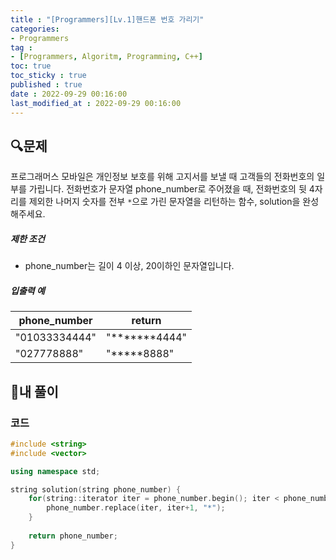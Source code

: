 ```yaml
---
title : "[Programmers][Lv.1]핸드폰 번호 가리기"
categories:
- Programmers
tag :
- [Programmers, Algoritm, Programming, C++]
toc: true
toc_sticky : true
published : true
date : 2022-09-29 00:16:00
last_modified_at : 2022-09-29 00:16:00
---
```


## 🔍문제

프로그래머스 모바일은 개인정보 보호를 위해 고지서를 보낼 때 고객들의 전화번호의 일부를 가립니다.
전화번호가 문자열 phone_number로 주어졌을 때, 전화번호의 뒷 4자리를 제외한 나머지 숫자를 전부 `*`으로 가린 문자열을 리턴하는 함수, solution을 완성해주세요.

##### 제한 조건

- phone_number는 길이 4 이상, 20이하인 문자열입니다.

##### 입출력 예

| phone_number  | return        |
| ------------- | ------------- |
| "01033334444" | "*******4444" |
| "027778888"   | "*****8888"   |



## 📝내 풀이

### 코드

```c++
#include <string>
#include <vector>

using namespace std;

string solution(string phone_number) {
    for(string::iterator iter = phone_number.begin(); iter < phone_number.end() - 4; iter++){
        phone_number.replace(iter, iter+1, "*");
    }
    
    return phone_number;
}
```
